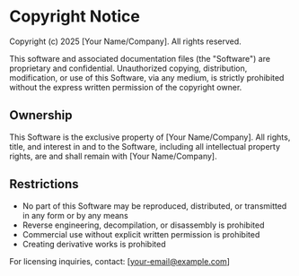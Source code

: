 # Copyright Notice

Copyright (c) 2025 [Your Name/Company]. All rights reserved.

This software and associated documentation files (the "Software") are proprietary and confidential. Unauthorized copying, distribution, modification, or use of this Software, via any medium, is strictly prohibited without the express written permission of the copyright owner.

## Ownership

This Software is the exclusive property of [Your Name/Company]. All rights, title, and interest in and to the Software, including all intellectual property rights, are and shall remain with [Your Name/Company].

## Restrictions

- No part of this Software may be reproduced, distributed, or transmitted in any form or by any means
- Reverse engineering, decompilation, or disassembly is prohibited
- Commercial use without explicit written permission is prohibited
- Creating derivative works is prohibited

For licensing inquiries, contact: [your-email@example.com]